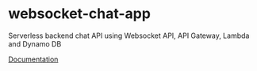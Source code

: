 # websocket-chat-app
Serverless backend chat API using Websocket API, API Gateway, Lambda and Dynamo DB

[Documentation](https://medium.com/tensult/a-serverless-approach-to-build-backend-websocket-chat-api-b939ce9b0c79)
